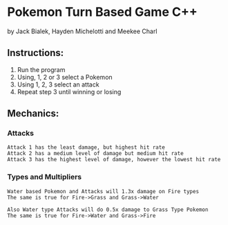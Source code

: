 # Pokemon Turn Based Game C++
by Jack Bialek, Hayden Michelotti and Meekee Charl

## Instructions:
1. Run the program
2. Using, 1, 2 or 3 select a Pokemon
3. Using 1, 2, 3 select an attack
4. Repeat step 3 until winning or losing

## Mechanics:

  ### Attacks
    Attack 1 has the least damage, but highest hit rate
    Attack 2 has a medium level of damage but medium hit rate
    Attack 3 has the highest level of damage, however the lowest hit rate

  ### Types and Multipliers
    Water based Pokemon and Attacks will 1.3x damage on Fire types
    The same is true for Fire->Grass and Grass->Water
    
    Also Water type Attacks will do 0.5x damage to Grass Type Pokemon
    The same is true for Fire->Water and Grass->Fire
    
      

